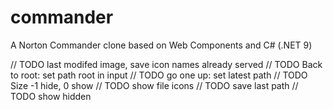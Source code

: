 # commander
A Norton Commander clone based on Web Components and C# (.NET 9)

// TODO last modifed image, save icon names already served
// TODO Back to root: set path root in input
// TODO go one up: set latest path
// TODO Size -1 hide, 0 show
// TODO show file icons
// TODO save last path
// TODO show hidden
